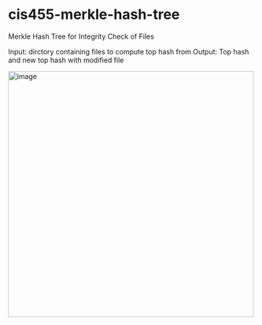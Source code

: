 # cis455-merkle-hash-tree

Merkle Hash Tree for Integrity Check of Files

Input: dirctory containing files to compute top hash from
Output: Top hash and new top hash with modified file

<img width="499" alt="image" src="https://user-images.githubusercontent.com/56969730/230530677-ae4acb07-08fa-4570-b198-1941da1f607b.png">
